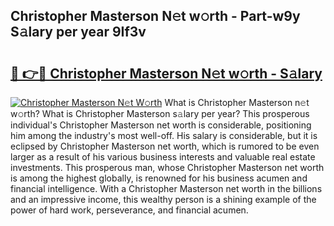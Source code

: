 ## Christopher Masterson N𝚎t w𝚘rth - Part-w9y S𝚊lary per year 9If3v

# <h2><a href="http://gc20fo.nevu.top/?p=Christopher+Masterson">🔗 👉🔴 Christopher Masterson N𝚎t w𝚘rth - S𝚊lary</a></h2>

[![Christopher Masterson N𝚎t W𝚘rth](https://i.imgur.com/Oavwk0R.jpeg)](http://gc20fo.nevu.top/?p=Christopher+Masterson)
What is Christopher Masterson n𝚎t w𝚘rth? What is Christopher Masterson s𝚊lary per year?
This prosperous individual's Christopher Masterson net worth is considerable, positioning him among the industry's most well-off. His salary is considerable, but it is eclipsed by Christopher Masterson net worth, which is rumored to be even larger as a result of his various business interests and valuable real estate investments. This prosperous man, whose Christopher Masterson net worth is among the highest globally, is renowned for his business acumen and financial intelligence. With a Christopher Masterson net worth in the billions and an impressive income, this wealthy person is a shining example of the power of hard work, perseverance, and financial acumen.
